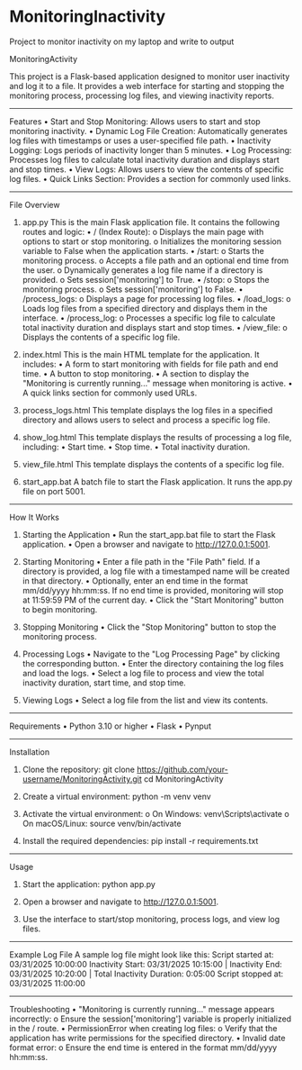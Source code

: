# MonitoringInactivity
Project to monitor inactivity on my laptop and write to output

MonitoringActivity

This project is a Flask-based application designed to monitor user inactivity and log it to a file. It provides a web interface for starting and stopping the monitoring process, processing log files, and viewing inactivity reports.

________________________________________

Features
•	Start and Stop Monitoring: Allows users to start and stop monitoring inactivity.
•	Dynamic Log File Creation: Automatically generates log files with timestamps or uses a user-specified file path.
•	Inactivity Logging: Logs periods of inactivity longer than 5 minutes.
•	Log Processing: Processes log files to calculate total inactivity duration and displays start and stop times.
•	View Logs: Allows users to view the contents of specific log files.
•	Quick Links Section: Provides a section for commonly used links.

________________________________________

File Overview
1. app.py
This is the main Flask application file. It contains the following routes and logic:
  •	/ (Index Route):
    o	Displays the main page with options to start or stop monitoring.
    o	Initializes the monitoring session variable to False when the application starts.
  •	/start:
    o	Starts the monitoring process.
    o	Accepts a file path and an optional end time from the user.
    o	Dynamically generates a log file name if a directory is provided.
    o	Sets session['monitoring'] to True.
  •	/stop:
    o	Stops the monitoring process.
    o	Sets session['monitoring'] to False.
  •	/process_logs:
    o	Displays a page for processing log files.
  •	/load_logs:
    o	Loads log files from a specified directory and displays them in the interface.
  •	/process_log:
    o	Processes a specific log file to calculate total inactivity duration and displays start and stop times.
  •	/view_file:
    o	Displays the contents of a specific log file.

2. index.html
This is the main HTML template for the application. It includes:
  •	A form to start monitoring with fields for file path and end time.
  •	A button to stop monitoring.
  •	A section to display the "Monitoring is currently running..." message when monitoring is active.
  •	A quick links section for commonly used URLs.

4. process_logs.html
This template displays the log files in a specified directory and allows users to select and process a specific log file.

5. show_log.html
This template displays the results of processing a log file, including:
  •	Start time.
  •	Stop time.
  •	Total inactivity duration.

7. view_file.html
This template displays the contents of a specific log file.

9. start_app.bat
A batch file to start the Flask application. It runs the app.py file on port 5001.

________________________________________

How It Works
1. Starting the Application
  •	Run the start_app.bat file to start the Flask application.
  •	Open a browser and navigate to http://127.0.0.1:5001.

2. Starting Monitoring
  •	Enter a file path in the "File Path" field. If a directory is provided, a log file with a timestamped name will be created in that directory.
  •	Optionally, enter an end time in the format mm/dd/yyyy hh:mm:ss. If no end time is provided, monitoring will stop at 11:59:59 PM of the current day.
  •	Click the "Start Monitoring" button to begin monitoring.

3. Stopping Monitoring
  •	Click the "Stop Monitoring" button to stop the monitoring process.

4. Processing Logs
  •	Navigate to the "Log Processing Page" by clicking the corresponding button.
  •	Enter the directory containing the log files and load the logs.
  •	Select a log file to process and view the total inactivity duration, start time, and stop time.

5. Viewing Logs
  •	Select a log file from the list and view its contents.

________________________________________

Requirements
•	Python 3.10 or higher
•	Flask
•	Pynput

________________________________________

Installation
1.	Clone the repository:
      git clone https://github.com/your-username/MonitoringActivity.git
      cd MonitoringActivity

2.	Create a virtual environment:
      python -m venv venv

3.	Activate the virtual environment:
  o	On Windows:
      venv\Scripts\activate
  o	On macOS/Linux:
      source venv/bin/activate

4.	Install the required dependencies:
      pip install -r requirements.txt

________________________________________

Usage
1.	Start the application:
      python app.py

2.	Open a browser and navigate to http://127.0.0.1:5001.

3.	Use the interface to start/stop monitoring, process logs, and view log files.

________________________________________

Example Log File
A sample log file might look like this:
Script started at: 03/31/2025 10:00:00
Inactivity Start: 03/31/2025 10:15:00 | Inactivity End: 03/31/2025 10:20:00 | Total Inactivity Duration: 0:05:00
Script stopped at: 03/31/2025 11:00:00

________________________________________

Troubleshooting
•	"Monitoring is currently running..." message appears incorrectly:
    o	Ensure the session['monitoring'] variable is properly initialized in the / route.
•	PermissionError when creating log files:
    o	Verify that the application has write permissions for the specified directory.
•	Invalid date format error:
    o	Ensure the end time is entered in the format mm/dd/yyyy hh:mm:ss.

